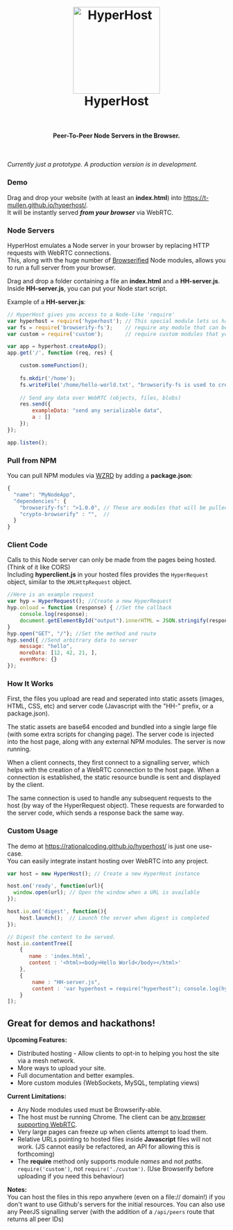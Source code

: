 <h1 align="center">
  <br>
  <a href="https://t-mullen.github.io/hyperhost/"><img src="https://s12.postimg.org/6asslh8hp/HH_logo.png" alt="HyperHost" width="200"></a>
  <br>
  HyperHost
  <br>
  <br>
</h1>
<h4 align="center">Peer-To-Peer Node Servers in the Browser.</h4>
<br>

*Currently just a prototype. A production version is in development.*

### Demo
Drag and drop your website (with at least an **index.html**) into https://t-mullen.github.io/hyperhost/.  
It will be instantly served ***from your browser*** via WebRTC.

### Node Servers
HyperHost emulates a Node server in your browser by replacing HTTP requests with WebRTC connections.  
This, along with the huge number of [Browserified](https://github.com/substack/node-browserify) Node modules, allows you to run a full server from your browser.  

Drag and drop a folder containing a file an **index.html** and a **HH-server.js**.
Inside **HH-server.js**, you can put your Node start script.  

Example of a **HH-server.js**:
```javascript
// HyperHost gives you access to a Node-like 'require'
var hyperhost = require('hyperhost'); // This special module lets us handle WebRTC connections
var fs = require('browserify-fs');    // require any module that can be Browserified
var custom = require('custom');       // require custom modules that you upload with the "HH-" prefix (ie HH-custom.js"

var app = hyperhost.createApp();
app.get('/', function (req, res) {    

    custom.someFunction();
    
    fs.mkdir('/home');
    fs.writeFile('/home/hello-world.txt', "browserify-fs is used to create a virtual file system!");
    
    // Send any data over WebRTC (objects, files, blobs)
    res.send({
        exampleData: "send any serializable data",
        a : []
    });
});

app.listen();
```

### Pull from NPM

You can pull NPM modules via [WZRD](https://wzrd.in/) by adding a **package.json**:
```javascript
{
  "name": "MyNodeApp",
  "dependencies": { 
    "browserify-fs": ">1.0.0", // These are modules that will be pulled from NPM
    "crypto-browserify" : "",  //
  }
}
```

### Client Code

Calls to this Node server can only be made from the pages being hosted. (Think of it like CORS)  
Including **hyperclient.js** in your hosted files provides the `HyperRequest` object, similar to the `XMLHttpRequest` object.  
```javascript
//Here is an example request
var hyp = HyperRequest(); //Create a new HyperRequest
hyp.onload = function (response) { //Set the callback
    console.log(response);
    document.getElementById("output").innerHTML = JSON.stringify(response);
}
hyp.open("GET", "/"); //Set the method and route
hyp.send({ //Send arbitrary data to server
    message: "hello",
    moreData: [12, 42, 21, ],
    evenMore: {}
});
```

### How It Works
First, the files you upload are read and seperated into static assets (images, HTML, CSS, etc) and server code (Javascript with the "HH-" prefix, or a package.json).  

The static assets are base64 encoded and bundled into a single large file (with some extra scripts for changing page). The server code is injected into the host page, along with any external NPM modules. The server is now running.  

When a client connects, they first connect to a signalling server, which helps with the creation of a WebRTC connection to the host page. When a connection is established, the static resource bundle is sent and displayed by the client.    

The same connection is used to handle any subsequent requests to the host (by way of the HyperRequest object). These requests are forwarded to the server code, which sends a response back the same way.  

### Custom Usage

The demo at https://rationalcoding.github.io/hyperhost/ is just one use-case.  
You can easily integrate instant hosting over WebRTC into any project.  
```javascript
var host = new HyperHost(); // Create a new HyperHost instance

host.on('ready', function(url){
  window.open(url); // Open the window when a URL is available
});

host.io.on('digest', function(){
    host.launch();  // Launch the server when digest is completed
});

// Digest the content to be served.
host.io.contentTree([
    {
       name : 'index.html',
       content : '<html><body>Hello World</body></html>'
    },
    {
        name : "HH-server.js",
        content : 'var hyperhost = require("hyperhost"); console.log(hyperhost);'
    }
]);
```

## Great for demos and hackathons!

**Upcoming Features:**  
- Distributed hosting - Allow clients to opt-in to helping you host the site via a mesh network.  
- More ways to upload your site.  
- Full documentation and better examples. 
- More custom modules (WebSockets, MySQL, templating views)  

**Current Limitations:**  
- Any Node modules used must be Browserify-able.  
- The host must be running Chrome. The client can be [any browser supporting WebRTC](http://caniuse.com/#feat=rtcpeerconnection).
- Very large pages can freeze up when clients attempt to load them. 
- Relative URLs pointing to hosted files inside **Javascript** files will not work. (JS cannot easily be refactored, an API for allowing this is forthcoming)
- The **require** method only supports module *names* and not *paths*. `require('custom')`, not `require('./custom')`. (Use Browserify before uploading if you need this behaviour)

**Notes:**  
You can host the files in this repo anywhere (even on a file:// domain!) if you don't want to use Github's servers for the initial resources. You can also use any PeerJS signalling server (with the addition of a `/api/peers` route that returns all peer IDs)
